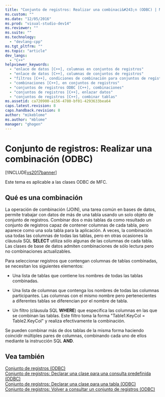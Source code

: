 ```yaml
---
title: "Conjunto de registros: Realizar una combinaci&#243;n (ODBC) | Microsoft Docs"
ms.custom: ""
ms.date: "12/05/2016"
ms.prod: "visual-studio-dev14"
ms.reviewer: ""
ms.suite: ""
ms.technology: 
  - "devlang-cpp"
ms.tgt_pltfrm: ""
ms.topic: "article"
dev_langs: 
  - "C++"
helpviewer_keywords: 
  - "enlace de datos [C++], columnas en conjuntos de registros"
  - "enlace de datos [C++], columnas de conjuntos de registros"
  - "filtros [C++], condiciones de combinación para conjuntos de registros"
  - "combinaciones [C++], en conjuntos de registros"
  - "conjuntos de registros ODBC [C++], combinaciones"
  - "conjuntos de registros [C++], enlazar datos"
  - "conjuntos de registros [C++], combinar tablas"
ms.assetid: ca720900-a156-4780-bf01-4293633bea64
caps.latest.revision: 8
caps.handback.revision: 8
author: "mikeblome"
ms.author: "mblome"
manager: "ghogen"
---
```

# Conjunto de registros: Realizar una combinaci&#243;n (ODBC)
[!INCLUDE[vs2017banner](../../assembler/inline/includes/vs2017banner.md)]

Este tema es aplicable a las clases ODBC de MFC.  
  
## Qué es una combinación  
 La operación de combinación \(JOIN\), una tarea común en bases de datos, permite trabajar con datos de más de una tabla usando un solo objeto de conjunto de registros.  Combinar dos o más tablas da como resultado un conjunto de registros capaz de contener columnas de cada tabla, pero aparece como una sola tabla para la aplicación.  A veces, la combinación usa todas las columnas de todas las tablas, pero en otras ocasiones la cláusula SQL **SELECT** utiliza sólo algunas de las columnas de cada tabla.  Las clases de base de datos admiten combinaciones de sólo lectura pero no combinaciones actualizables.  
  
 Para seleccionar registros que contengan columnas de tablas combinadas, se necesitan los siguientes elementos:  
  
-   Una lista de tablas que contiene los nombres de todas las tablas combinadas.  
  
-   Una lista de columnas que contenga los nombres de todas las columnas participantes.  Las columnas con el mismo nombre pero pertenecientes a diferentes tablas se diferencian por el nombre de tabla.  
  
-   Un filtro \(cláusula SQL **WHERE**\) que especifica las columnas en las que se combinan las tablas.  Este filtro toma la forma "Table1.KeyCol \= Table2.KeyCol" y realiza efectivamente la combinación.  
  
 Se pueden combinar más de dos tablas de la misma forma haciendo coincidir múltiples pares de columnas, combinando cada uno de ellos mediante la instrucción SQL **AND**.  
  
## Vea también  
 [Conjunto de registros \(ODBC\)](../../data/odbc/recordset-odbc.md)   
 [Conjunto de registros: Declarar una clase para una consulta predefinida \(ODBC\)](../../data/odbc/recordset-declaring-a-class-for-a-predefined-query-odbc.md)   
 [Conjunto de registros: Declarar una clase para una tabla \(ODBC\)](../../data/odbc/recordset-declaring-a-class-for-a-table-odbc.md)   
 [Conjunto de registros: Volver a consultar un conjunto de registros \(ODBC\)](../../data/odbc/recordset-requerying-a-recordset-odbc.md)
